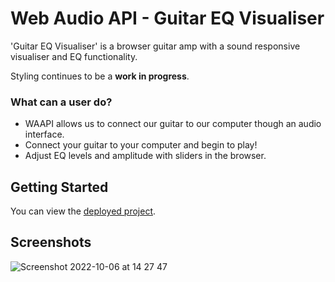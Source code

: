 # Web Audio API - Guitar EQ Visualiser

'Guitar EQ Visualiser' is a browser guitar amp with a sound responsive visualiser and EQ functionality.

Styling continues to be a **work in progress**.

### What can a user do?

-   WAAPI allows us to connect our guitar to our computer though an audio interface.
-   Connect your guitar to your computer and begin to play!
-   Adjust EQ levels and amplitude with sliders in the browser.

## Getting Started

You can view the <a href="https://webaudioapi-guitar.vercel.app/">deployed project</a>.


## Screenshots



![Screenshot 2022-10-06 at 14 27 47](https://user-images.githubusercontent.com/73913997/194312692-d8c09cb0-df9e-4c7b-a8a9-7a82298350bc.png)
